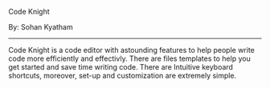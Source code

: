 Code Knight

By: Sohan Kyatham
______________________________________________________________________
Code Knight is a code editor with astounding features to help people write code more efficiently and effectivly. 
There are files templates to help you get started and save time writing code. There are Intuitive keyboard shortcuts, moreover, set-up and customization are 
extremely simple. 
